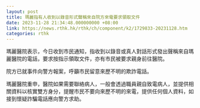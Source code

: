 ```yaml
---
layout: post
title: 瑪麗指有人收到以錄音形式聲稱來自院方來電要求領取文件
date: 2023-11-28 21:34:48.000000000 +08:00
link: https://news.rthk.hk/rthk/ch/component/k2/1729833-20231128.htm
categories: rthk
---
```


瑪麗醫院表示，今日收到市民通知，指收到以錄音或真人對話形式發出聲稱來自瑪麗醫院的電話，要求按指示領取文件，亦有市民被要求親身前往醫院。

院方已就事件向警方報案，呼籲市民留意來歷不明的欺詐電話。

瑪麗醫院重申，醫院如果需要聯絡病人，一般會透過職員親自致電病人，並提供相關資料以核實雙方身分，提醒市民不要向來歷不明的來電，提供任何個人資料，如接到懷疑詐騙電話應向警方求助。
